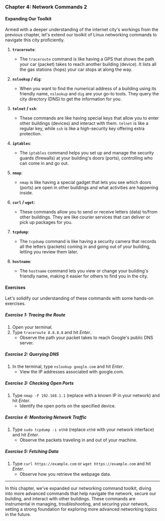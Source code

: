 ### Chapter 4: Network Commands 2

#### Expanding Our Toolkit

Armed with a deeper understanding of the internet city's workings from the previous chapter, let's extend our toolkit of Linux networking commands to navigate this city proficiently.

1. **`traceroute`**:
   - The `traceroute` command is like having a GPS that shows the path your car (packet) takes to reach another building (device). It lists all the gas stations (hops) your car stops at along the way.

2. **`nslookup` / `dig`**:
   - When you want to find the numerical address of a building using its friendly name, `nslookup` and `dig` are your go-to tools. They query the city directory (DNS) to get the information for you.

3. **`telnet` / `ssh`**:
   - These commands are like having special keys that allow you to enter other buildings (devices) and interact with them. `telnet` is like a regular key, while `ssh` is like a high-security key offering extra protection.

4. **`iptables`**:
   - The `iptables` command helps you set up and manage the security guards (firewalls) at your building's doors (ports), controlling who can come in and go out.

5. **`nmap`**:
   - `nmap` is like having a special gadget that lets you see which doors (ports) are open in other buildings and what activities are happening inside.

6. **`curl` / `wget`**:
   - These commands allow you to send or receive letters (data) to/from other buildings. They are like courier services that can deliver or pick up packages for you.

7. **`tcpdump`**:
   - The `tcpdump` command is like having a security camera that records all the letters (packets) coming in and going out of your building, letting you review them later.

8. **`hostname`**:
   - The `hostname` command lets you view or change your building's friendly name, making it easier for others to find you in the city.

#### Exercises

Let's solidify our understanding of these commands with some hands-on exercises.

##### Exercise 1: Tracing the Route

1. Open your terminal.
2. Type `traceroute 8.8.8.8` and hit *Enter*.
   - Observe the path your packet takes to reach Google's public DNS server.

##### Exercise 2: Querying DNS

1. In the terminal, type `nslookup google.com` and hit *Enter*.
   - View the IP addresses associated with google.com.

##### Exercise 3: Checking Open Ports

1. Type `nmap -F 192.168.1.1` (replace with a known IP in your network) and hit *Enter*.
   - Identify the open ports on the specified device.

##### Exercise 4: Monitoring Network Traffic

1. Type `sudo tcpdump -i eth0` (replace `eth0` with your network interface) and hit *Enter*.
   - Observe the packets traveling in and out of your machine.

##### Exercise 5: Fetching Data

1. Type `curl https://example.com` or `wget https://example.com` and hit *Enter*.
   - Observe how you retrieve the webpage data.

---

In this chapter, we've expanded our networking command toolkit, diving into more advanced commands that help navigate the network, secure our building, and interact with other buildings. These commands are instrumental in managing, troubleshooting, and securing your network, setting a strong foundation for exploring more advanced networking topics in the future.